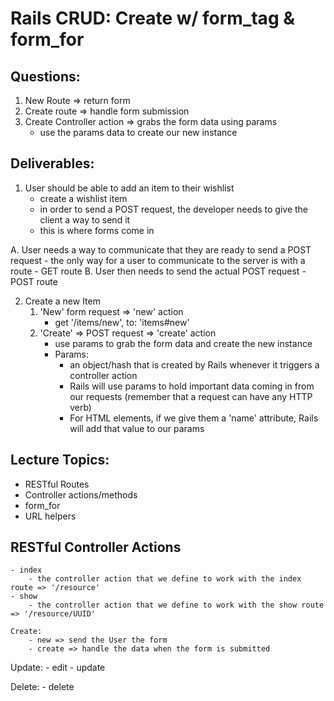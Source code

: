 # Rails CRUD: Create w/ form_tag & form_for

## Questions:
1. New Route => return form 
2. Create route => handle form submission
3. Create Controller action => grabs the form data using params
    - use the params data to create our new instance 




## Deliverables:
1. User should be able to add an item to their wishlist
    - create a wishlist item
    - in order to send a POST request, the developer needs to give the client a way to send it 
    - this is where forms come in 
 
 A. User needs a way to communicate that they are ready to send a POST request 
    - the only way for a user to communicate to the server is with a route 
    - GET route 
 B. User then needs to send the actual POST request 
    - POST route 

2. Create a new Item 
    1. 'New' form request => 'new' action
        - get '/items/new', to: 'items#new'
    2. 'Create' => POST request => 'create' action
        - use params to grab the form data and create the new instance
        - Params:
            - an object/hash that is created by Rails whenever it triggers a controller action
            - Rails will use params to hold important data coming in from our requests (remember that a request can have any HTTP verb)
            - For HTML elements, if we give them a 'name' attribute, Rails will add that value to our params 



## Lecture Topics:
   - RESTful Routes
   - Controller actions/methods
   - form_for
   - URL helpers

## RESTful Controller Actions
    - index
        - the controller action that we define to work with the index route => '/resource'
    - show
        - the controller action that we define to work with the show route => '/resource/UUID'

    Create:
        - new => send the User the form 
        - create => handle the data when the form is submitted 

Update:
    - edit
    - update

Delete:
    - delete